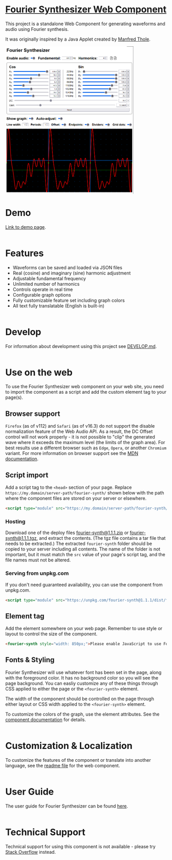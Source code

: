 # [Fourier Synthesizer Web Component](https://github.com/gtranter/fourier-synth)

This project is a standalone Web Component for generating waveforms and audio using Fourier synthesis.

It was originally inspired by a Java Applet created by [Manfred Thole](https://thole.org/manfred/fourier/en_idx.html).

<img alt="fourier-synth" src="src/components/fourier-synth/fourier-synth.png" width="400" />


# Demo

[Link to demo page](https://unpkg.com/fourier-synth@1.1.1/fourier-synth.html).
<br></br>

# Features

- Waveforms can be saved and loaded via JSON files
- Real (cosine) and imaginary (sine) harmonic adjustment
- Adjustable fundamental frequency
- Unlimited number of harmonics
- Controls operate in real time
- Configurable graph options
- Fully customizable feature set including graph colors
- All text fully translatable (English is built-in)
<br></br>

# Develop

For information about development using this project see [DEVELOP.md](./DEVELOP.md).
<br></br>

# Use on the web

To use the Fourier Synthesizer web component on your web site, you need to import the component as a script and add the custom element tag to your page(s).

## Browser support

`Firefox` (as of v112) and `Safari` (as of v16.3) do not support the disable normalization feature of the Web Audio API. As a result, the DC Offset control will not work properly - it is not possible to "clip" the generated wave where it exceeds the maximum level (the limits of the graph area). For best results use a different browser such as `Edge`, `Opera`, or another `Chromium` variant. For more information on browser support see the [MDN documentation](https://developer.mozilla.org/en-US/docs/Web/API/BaseAudioContext/createPeriodicWave#browser_compatibility).

## Script import

Add a script tag to the `<head>` section of your page. Replace `https://my.domain/server-path/fourier-synth/` shown below with the path where the component files are stored on your server or elsewhere.
```html
<script type="module" src="https://my.domain/server-path/fourier-synth/fourier-synth.esm.js"></script>
```

### Hosting

Download one of the deploy files [fourier-synth@1.1.1.zip](./deploy/fourier-synth@1.1.1.zip) or [fourier-synth@1.1.1.tgz](./deploy/fourier-synth@1.1.1.tgz), and extract the contents. (The tgz file contains a tar file that needs to be extracted.) The extracted `fourier-synth` folder should be copied to your server including all contents. The name of the folder is not important, but it must match the `src` value of your page's script tag, and the file names must not be altered.

### Serving from unpkg.com
If you don't need guaranteed availability, you can use the component from unpkg.com.
```html
<script type="module" src="https://unpkg.com/fourier-synth@1.1.1/dist/fourier-synth/fourier-synth.esm.js"></script>
```

## Element tag

Add the element somewhere on your web page. Remember to use style or layout to control the size of the component.
```html
<fourier-synth style="width: 850px;">Please enable JavaScript to use Fourier Synthesizer</fourier-synth>
```

## Fonts & Styling

Fourier Synthesizer will use whatever font has been set in the page, along with the foreground color. It has no background color so you will see the page background. You can easliy customize any of these things through CSS applied to either the page or the `<fourier-synth>` element.

The width of the component should be controlled on the page through either layout or CSS width applied to the `<fourier-synth>` element.

To customize the colors of the graph, use the element attributes. See the [component documentation](./src/components/fourier-synth/readme.md#properties) for details.
<br></br>

# Customization & Localization

To customize the features of the component or translate into another language, see the [readme file](./src/components/fourier-synth/readme.md) for the web component.
<br></br>

# User Guide

The user guide for Fourier Synthesizer can be found [here](./USERGUIDE.md).
<br></br>

# Technical Support

 Technical support for using this component is not available - please try [Stack Overflow](https://stackoverflow.com/) instead.
